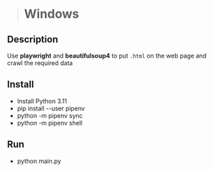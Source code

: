 ># Windows

## Description
Use **playwright** and **beautifulsoup4** to put `.html` on the web page and crawl the required data

## Install

- Install Python 3.11
- pip install --user pipenv
- python -m pipenv sync
- python -m pipenv shell

## Run
- python main.py

<!-- pyinstaller -F <python file>   # 打包成單執行檔，適合小檔
pyinstaller -D <python file>   # 打包成多個文件，適合框架類程式 -->
